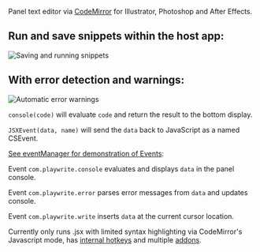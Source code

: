 Panel text editor via [CodeMirror](http://codemirror.net/) for Illustrator, Photoshop and After Effects.

## Run and save snippets within the host app:
![Saving and running snippets](https://thumbs.gfycat.com/IncompleteImpracticalDuiker-size_restricted.gif)

## With error detection and warnings:
![Automatic error warnings](https://thumbs.gfycat.com/AcclaimedColossalGermanpinscher-size_restricted.gif)

`console(code)` will evaluate `code` and return the result to the bottom display.

`JSXEvent(data, name)` will send the `data` back to JavaScript as a named CSEvent.

[See eventManager for demonstration of Events](https://github.com/Contactician/eventManager):

Event `com.playwrite.console` evaluates and displays `data` in the panel console.

Event `com.playwrite.error` parses error messages from `data` and updates console.

Event `com.playwrite.write` inserts `data` at the current cursor location.

Currently only runs .jsx with limited syntax highlighting via CodeMirror's Javascript mode, has [internal hotkeys](http://codemirror.net/doc/manual.html#commands) and multiple [addons](http://codemirror.net/doc/manual.html#addons).
